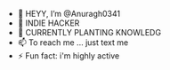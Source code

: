 - 👋 HEYY, I’m @Anuragh0341
- 👀 INDIE HACKER
- 🌱  CURRENTLY PLANTING KNOWLEDG
- 📫 To reach me ... just text me 
- ⚡ Fun fact: i'm highly active 

<!---
Anuragh0341/Anuragh0341 is a ✨ special ✨ repository because its `README.md` (this file) appears on your GitHub profile.
You can click the Preview link to take a look at your changes.
--->
